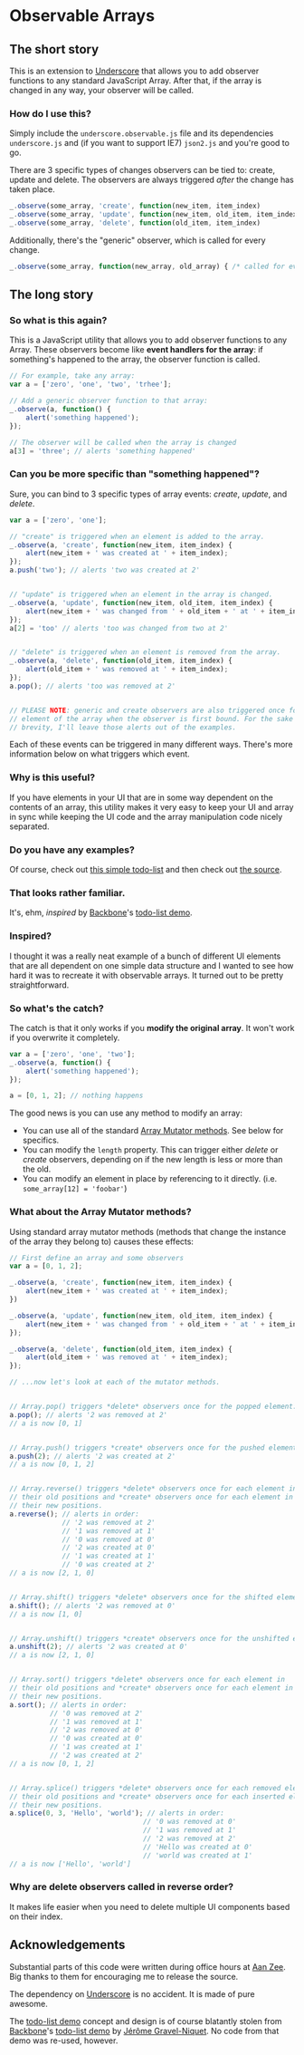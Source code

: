 # Observable Arrays

## The short story

This is an extension to [Underscore](http://documentcloud.github.com/underscore/) that allows you to add observer functions to any standard JavaScript Array. After that, if the array is changed in any way, your observer will be called.

### How do I use this?

Simply include the `underscore.observable.js` file and its dependencies `underscore.js` and (if you want to support IE7) `json2.js` and you're good to go.

There are 3 specific types of changes observers can be tied to: create, update and delete. The observers are always triggered *after* the change has taken place.

```javascript
_.observe(some_array, 'create', function(new_item, item_index)           { /* called for new elements     */ });
_.observe(some_array, 'update', function(new_item, old_item, item_index) { /* called for changed elements */ });
_.observe(some_array, 'delete', function(old_item, item_index)           { /* called for deleted elements */ });
```

Additionally, there's the "generic" observer, which is called for every change.

```javascript
_.observe(some_array, function(new_array, old_array) { /* called for every change */ });
```

## The long story

### So what is this again?

This is a JavaScript utility that allows you to add observer functions to any Array. These observers become like **event handlers for the array**: if something's happened to the array, the observer function is called.

```javascript
// For example, take any array:
var a = ['zero', 'one', 'two', 'trhee'];

// Add a generic observer function to that array:
_.observe(a, function() {
    alert('something happened');
});

// The observer will be called when the array is changed
a[3] = 'three'; // alerts 'something happened'
```

### Can you be more specific than "something happened"?

Sure, you can bind to 3 specific types of array events: *create*, *update*, and *delete*.

```javascript
var a = ['zero', 'one'];

// "create" is triggered when an element is added to the array.
_.observe(a, 'create', function(new_item, item_index) {
    alert(new_item + ' was created at ' + item_index);
});
a.push('two'); // alerts 'two was created at 2'


// "update" is triggered when an element in the array is changed.
_.observe(a, 'update', function(new_item, old_item, item_index) {
    alert(new_item + ' was changed from ' + old_item + ' at ' + item_index);
});
a[2] = 'too' // alerts 'too was changed from two at 2'


// "delete" is triggered when an element is removed from the array.
_.observe(a, 'delete', function(old_item, item_index) {
    alert(old_item + ' was removed at ' + item_index);
});
a.pop(); // alerts 'too was removed at 2'


// PLEASE NOTE: generic and create observers are also triggered once for each
// element of the array when the observer is first bound. For the sake of
// brevity, I'll leave those alerts out of the examples.
```

Each of these events can be triggered in many different ways. There's more information below on what triggers which event.

### Why is this useful?

If you have elements in your UI that are in some way dependent on the contents of an array, this utility makes it very easy to keep your UI and array in sync while keeping the UI code and the array manipulation code nicely separated.

### Do you have any examples?

Of course, check out [this simple todo-list](http://experiments.mennovanslooten.nl/2011/observable-arrays/todo.html) and then check out [the source](https://github.com/mennovanslooten/Observable-Arrays/blob/master/js/todo.js).

### That looks rather familiar.

It's, ehm, *inspired* by [Backbone](http://backbonejs.org/)'s [todo-list demo](http://backbonejs.org/examples/todos/index.html).  

### Inspired?

I thought it was a really neat example of a bunch of different UI elements that are all dependent on one simple data structure and I wanted to see how hard it was to recreate it with observable arrays. It turned out to be pretty straightforward.

### So what's the catch?

The catch is that it only works if you **modify the original array**. It won't work if you overwrite it completely.

```javascript
var a = ['zero', 'one', 'two'];
_.observe(a, function() {
    alert('something happened');
});

a = [0, 1, 2]; // nothing happens
```

The good news is you can use any method to modify an array:

* You can use all  of the standard [Array Mutator methods](https://developer.mozilla.org/en/JavaScript/Reference/Global_Objects/Array#Mutator_methods). See below for specifics.
* You can modify the `length` property. This can trigger either *delete* or *create* observers, depending on if the new length is less or more than the old.
* You can modify an element in place by referencing to it directly. (i.e. `some_array[12] = 'foobar'`)

### What about the Array Mutator methods?

Using standard array mutator methods (methods that change the instance of the
array they belong to) causes these effects:

```javascript
// First define an array and some observers
var a = [0, 1, 2];

_.observe(a, 'create', function(new_item, item_index) {
    alert(new_item + ' was created at ' + item_index);
})

_.observe(a, 'update', function(new_item, old_item, item_index) {
    alert(new_item + ' was changed from ' + old_item + ' at ' + item_index);
});

_.observe(a, 'delete', function(old_item, item_index) {
    alert(old_item + ' was removed at ' + item_index);
});

// ...now let's look at each of the mutator methods.


// Array.pop() triggers *delete* observers once for the popped element:
a.pop(); // alerts '2 was removed at 2'
// a is now [0, 1]


// Array.push() triggers *create* observers once for the pushed element.
a.push(2); // alerts '2 was created at 2'
// a is now [0, 1, 2]


// Array.reverse() triggers *delete* observers once for each element in
// their old positions and *create* observers once for each element in
// their new positions.
a.reverse(); // alerts in order:
             // '2 was removed at 2'
             // '1 was removed at 1'
             // '0 was removed at 0'
             // '2 was created at 0'
             // '1 was created at 1'
             // '0 was created at 2'
// a is now [2, 1, 0]


// Array.shift() triggers *delete* observers once for the shifted element:
a.shift(); // alerts '2 was removed at 0'
// a is now [1, 0]


// Array.unshift() triggers *create* observers once for the unshifted element.
a.unshift(2); // alerts '2 was created at 0'
// a is now [2, 1, 0]


// Array.sort() triggers *delete* observers once for each element in
// their old positions and *create* observers once for each element in
// their new positions.
a.sort(); // alerts in order:
          // '0 was removed at 2'
          // '1 was removed at 1'
          // '2 was removed at 0'
          // '0 was created at 0'
          // '1 was created at 1'
          // '2 was created at 2'
// a is now [0, 1, 2]


// Array.splice() triggers *delete* observers once for each removed element in
// their old positions and *create* observers once for each inserted element in
// their new positions.
a.splice(0, 3, 'Hello', 'world'); // alerts in order:
                                 // '0 was removed at 0'
                                 // '1 was removed at 1'
                                 // '2 was removed at 2'
                                 // 'Hello was created at 0'
                                 // 'world was created at 1'
// a is now ['Hello', 'world']
```


### Why are delete observers called in reverse order?

It makes life easier when you need to delete multiple UI components based on their index.

## Acknowledgements

Substantial parts of this code were written during office hours at [Aan Zee](http://www.aanzee.nl). Big thanks to them for encouraging me to release the source. 

The dependency on [Underscore](http://documentcloud.github.com/underscore/) is no accident. It is made of pure awesome.

The [todo-list demo](http://experiments.mennovanslooten.nl/2011/observable-arrays/todo.html) concept and design is of course blatantly stolen from [Backbone](http://backbonejs.org/)'s [todo-list demo](http://backbonejs.org/examples/todos/index.html) by [Jérôme Gravel-Niquet](http://jgn.me/). No code from that demo was re-used, however.
